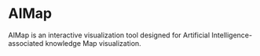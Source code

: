 # AIMap
AIMap is an interactive visualization tool designed for Artificial Intelligence-associated knowledge Map visualization.

